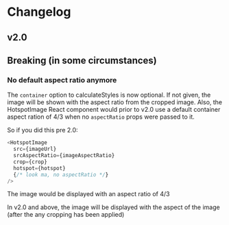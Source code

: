 # Changelog

## v2.0

## Breaking (in some circumstances)

### No default aspect ratio anymore
The `container` option to calculateStyles is now optional. If not given, the image will be shown with the
aspect ratio from the cropped image. Also, the HotspotImage React component would prior to v2.0 use a default container aspect ration of 4/3 when
no `aspectRatio` props were passed to it.

So if you did this pre 2.0:
```js
<HotspotImage
  src={imageUrl}
  srcAspectRatio={imageAspectRatio}
  crop={crop}
  hotspot={hotspot}
  {/* look ma, no aspectRatio */}
/>
```
The image would be displayed with an aspect ratio of 4/3

In v2.0 and above, the image will be displayed with the aspect of the image (after the any cropping has been applied)
